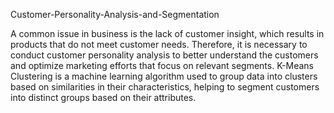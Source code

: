 Customer-Personality-Analysis-and-Segmentation
 
A common issue in business is the lack of customer insight, which results in products that do not meet customer needs. Therefore, it is necessary to conduct customer personality analysis to better understand the customers and optimize marketing efforts that focus on relevant segments. K-Means Clustering is a machine learning algorithm used to group data into clusters based on similarities in their characteristics, helping to segment customers into distinct groups based on their attributes.

